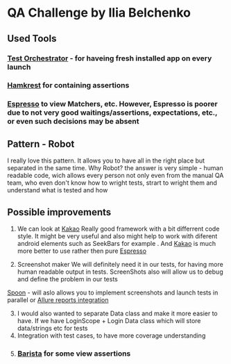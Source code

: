 # QA Challenge by Ilia Belchenko

## Used Tools

### [Test Orchestrator](https://developer.android.com/training/testing/instrumented-tests/androidx-test-libraries/runner#java) - for haveing fresh installed app on every launch


### [Hamkrest](https://github.com/npryce/hamkrest) for containing assertions

### [Espresso](https://developer.android.com/training/testing/espresso) to view Matchers, etc. However, Espresso is poorer due to not very good waitings/assertions, expectations, etc., or even such decisions may be absent 

## Pattern - Robot 

I really love this pattern. It allows you to have all in the right place but separated in the same time.
Why Robot? the answer is very simple - human readable code, wich allows every person not only even from the manual QA team, who even don't know how to wright tests, strart to wright them and understand what is tested and how


## Possible improvements

1. We can look at [Kakao](https://github.com/KakaoCup/Kakao) 
Really good framework with a bit differrent code style. It might be very useful and also might help to work with diferent android elements such as SeekBars for example . And [Kakao](https://github.com/KakaoCup/Kakao) is much more better to use rather then pure [Espresso](https://developer.android.com/training/testing/espresso)

2. Screenshot maker
We will definitely need it in our tests, for having more human readable output in tests. ScreenShots also will allow us to debug and define the problem in our tests

[Spoon](https://square.github.io/spoon/) - will aslo allows you to implement screenshots and launch tests in parallel 
or
[Allure reports integration](https://github.com/allure-framework/allure-kotlin)

3. I would also wanted to separate Data class and make it more easier to have. If we have LoginScope + Login Data class which will store data/strings etc for tests
4. Integration with test cases, to have more coverage understanding 
5. ### [Barista](https://github.com/AdevintaSpain/Barista) for some view assertions 
